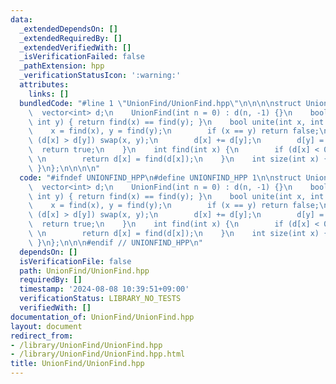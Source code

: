 ```yaml
---
data:
  _extendedDependsOn: []
  _extendedRequiredBy: []
  _extendedVerifiedWith: []
  _isVerificationFailed: false
  _pathExtension: hpp
  _verificationStatusIcon: ':warning:'
  attributes:
    links: []
  bundledCode: "#line 1 \"UnionFind/UnionFind.hpp\"\n\n\n\nstruct UnionFind {\n  \
    \  vector<int> d;\n    UnionFind(int n = 0) : d(n, -1) {}\n    bool same(int x,\
    \ int y) { return find(x) == find(y); }\n    bool unite(int x, int y) {\n    \
    \    x = find(x), y = find(y);\n        if (x == y) return false;\n        if\
    \ (d[x] > d[y]) swap(x, y);\n        d[x] += d[y];\n        d[y] = x;\n      \
    \  return true;\n    }\n    int find(int x) {\n        if (d[x] < 0) return x;\
    \ \n        return d[x] = find(d[x]);\n    }\n    int size(int x) { return -d[find(x)];\
    \ }\n};\n\n\n\n"
  code: "#ifndef UNIONFIND_HPP\n#define UNIONFIND_HPP 1\n\nstruct UnionFind {\n  \
    \  vector<int> d;\n    UnionFind(int n = 0) : d(n, -1) {}\n    bool same(int x,\
    \ int y) { return find(x) == find(y); }\n    bool unite(int x, int y) {\n    \
    \    x = find(x), y = find(y);\n        if (x == y) return false;\n        if\
    \ (d[x] > d[y]) swap(x, y);\n        d[x] += d[y];\n        d[y] = x;\n      \
    \  return true;\n    }\n    int find(int x) {\n        if (d[x] < 0) return x;\
    \ \n        return d[x] = find(d[x]);\n    }\n    int size(int x) { return -d[find(x)];\
    \ }\n};\n\n\n#endif // UNIONFIND_HPP\n"
  dependsOn: []
  isVerificationFile: false
  path: UnionFind/UnionFind.hpp
  requiredBy: []
  timestamp: '2024-08-08 10:39:51+09:00'
  verificationStatus: LIBRARY_NO_TESTS
  verifiedWith: []
documentation_of: UnionFind/UnionFind.hpp
layout: document
redirect_from:
- /library/UnionFind/UnionFind.hpp
- /library/UnionFind/UnionFind.hpp.html
title: UnionFind/UnionFind.hpp
---
```

